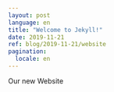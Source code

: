 ```yaml
---
layout: post
language: en
title: "Welcome to Jekyll!"
date: 2019-11-21
ref: blog/2019-11-21/website
pagination:
  locale: en
---
```


Our new Website
